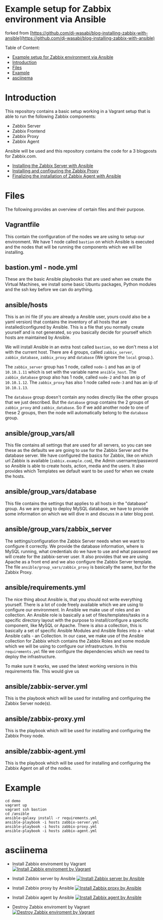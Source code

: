 # Example setup for Zabbix environment via Ansible

forked from [https://github.com/dj-wasabi/blog-installing-zabbix-with-ansible](https://github.com/dj-wasabi/blog-installing-zabbix-with-ansible)

Table of Content:
- [Example setup for Zabbix environment via Ansible](#example-setup-for-zabbix-environment-via-ansible)
- [Introduction](#introduction)
- [Files](#files)
- [Example](#example)
- [asciinema](#asciinema)

# Introduction

This repository contains a basic setup working in a Vagrant setup that is able to run the following Zabbix components:
* Zabbix Server
* Zabbix Frontend
* Zabbix Proxy
* Zabbix Agent

Ansible will be used and this repository contains the code for a 3 blogposts for Zabbix.com.
* [Installing the Zabbix Server with Ansible](https://blog.zabbix.com/installing-the-zabbix-server-with-ansible/13317/)
* [Installing and configuring the Zabbix Proxy](https://blog.zabbix.com/installing-and-configuring-the-zabbix-proxy/13319/)
* [Finalizing the installation of Zabbix Agent with Ansible](https://blog.zabbix.com/finalizing-the-installation-of-zabbix-agent-with-ansible/13321/)

# Files

The following provides an overview of certain files and their purpose.

## Vagrantfile
This contain the configuration of the nodes we are using to setup our environment. We have 1 node called `bastion` on which Ansible is executed and the nodes that will be running the components which we will be installing.

## bastion.yml - node.yml
These are the basic Ansible playbooks that are used when we create the Virtual Machines, we install some basic Ubuntu packages, Python modules and the ssh key before we can do anything.

## ansible/hosts

This is an ini file (if you are already a Ansible user, yours could also be a yaml version) that contains the inventory of all hosts that are installed/configured by Ansible. This is a file that you normally create yourself and is not generated, so you basically decide for yourself which hosts are maintained by Ansible.

We will install Ansible in an extra host called `bastion`, so we don't mess a lot with the current host. There are 4 groups, called `zabbix_server`, `zabbix_database`, `zabbix_proxy` and `database` (We ignore the `local` group.).

The `zabbix_server` group has 1 node, called `node-1` and has an ip of `10.10.1.11` which is set with the variable name `ansible_host`. The `zabbix_database` group also has 1 node, called `node-2` and has an ip of `10.10.1.12`. The `zabbix_proxy` has also 1 node called `node-3` and has an ip of `10.10.1.13`.

The `database` group doesn't contain any nodes directly like the other groups that we just described. But the `database` group contains the 2 groups of `zabbix_proxy` and `zabbix_database`. So if we add another node to one of these 2 groups, then the node will automatically belong to the `database` group.

## ansible/group_vars/all

This file contains all settings that are used for all servers, so you can see these as the defaults we are going to use for the Zabbix Server and the database server. We have configured the basics for Zabbix, like on which url Zabbix is available (`zabbix.example.com`), the Admin username/password so Ansible is able to create hosts, action, media and the users. It also provides which Templates we default want to be used for when we create the hosts.

## ansible/group_vars/database

This file contains the settings that applies to all hosts in the "database" group. As we are going to deploy MySQL database, we have to provide some information on which we will dive in and discuss in a later blog post.

## ansible/group_vars/zabbix_server

The settings/configuration the Zabbix Server needs when we want to configure it correctly. We provide the database information, where is MySQL running, what credentials do we have to use and what password we will create for the zabbix-server user. It also provides that we are using Apache as a front end and we also configure the Zabbix Server template. The file `ansible/group_vars/zabbix_proxy` is basically the same, but for the Zabbix Proxy.

## ansible/requirements.yml

The nice thing about Ansible is, that you should not write everything yourself. There is a lot of code freely available which we are using to configure our environment. In Ansible we make use of roles and an collection. An Ansible role is basically a set of files/templates/tasks in a specific directory layout with the purpose to install/configure a specific component, like MySQL or Apache. There is also a collection, this is basically a set of specific Ansible Modules and Ansible Roles into a - what Ansible calls - an Collection. In our case, we make use of the Ansible collection for Zabbix which contains the Zabbix Roles and some module which we will be using to configure our infrastructure. In this `requirements.yml` file we configure the dependencies which we need to deploy the infrastructure.

To make sure it works, we used the latest working versions in this requirements file. This would give us

## ansible/zabbix-server.yml

This is the playbook which will be used for installing and configuring the Zabbix Server node(s).

## ansible/zabbix-proxy.yml

This is the playbook which will be used for installing and configuring the Zabbix Proxy node.

## ansible/zabbix-agent.yml

This is the playbook which will be used for installing and configuring the Zabbix Agent on all of the nodes.

# Example

```console
cd demo
vagrant up
vagrant ssh bastion
cd /ansible
ansible-galaxy install -r requirements.yml
ansible-playbook -i hosts zabbix-server.yml
ansible-playbook -i hosts zabbix-proxy.yml
ansible-playbook -i hosts zabbix-agent.yml
```

# asciinema

- Install Zabbix enviroment by Vagrant
[![Install Zabbix enviroment by Vagrant](https://asciinema.org/a/447077.svg)](https://asciinema.org/a/447077)

- Install Zabbix server by Ansible
[![Install Zabbix server by Ansible](https://asciinema.org/a/447078.svg)](https://asciinema.org/a/447078)

- Install Zabbix proxy by Ansible 
[![Install Zabbix proxy by Ansible](https://asciinema.org/a/447079.svg)](https://asciinema.org/a/447079)

- Install Zabbix agent by Ansible
[![Install Zabbix agent by Ansible](https://asciinema.org/a/447081.svg)](https://asciinema.org/a/447081)

- Destroy Zabbix enviroment by Vagrant
[![Destroy Zabbix enviroment by Vagrant](https://asciinema.org/a/447082.svg)](https://asciinema.org/a/447082)
